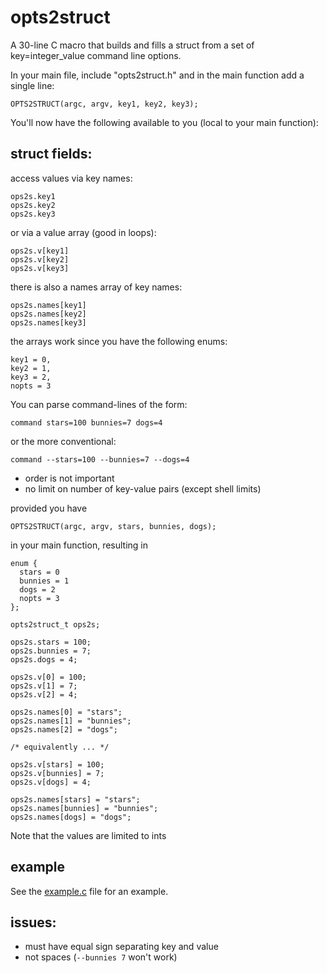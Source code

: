 opts2struct
===========

A 30-line C macro that builds and fills a struct from a set of key=integer_value command line options.


In your main file, include "opts2struct.h" and in the main function add a single line:

    OPTS2STRUCT(argc, argv, key1, key2, key3);

You'll now have the following available to you (local to your main function):


struct fields:
--------------

access values via key names:

    ops2s.key1
    ops2s.key2
    ops2s.key3

or via a value array (good in loops):

    ops2s.v[key1]
    ops2s.v[key2]
    ops2s.v[key3]

there is also a names array of key names:

    ops2s.names[key1]
    ops2s.names[key2]
    ops2s.names[key3]

the arrays work since you have the following enums:

    key1 = 0,
    key2 = 1,
    key3 = 2,
    nopts = 3

You can parse command-lines of the form:

    command stars=100 bunnies=7 dogs=4

or the more conventional:

    command --stars=100 --bunnies=7 --dogs=4

- order is not important
- no limit on number of key-value pairs (except shell limits)

provided you have 

    OPTS2STRUCT(argc, argv, stars, bunnies, dogs);

in your main function, resulting in

    enum {
      stars = 0
      bunnies = 1
      dogs = 2
      nopts = 3
    };
    
    opts2struct_t ops2s;
    
    ops2s.stars = 100;
    ops2s.bunnies = 7;
    ops2s.dogs = 4;
    
    ops2s.v[0] = 100;
    ops2s.v[1] = 7;
    ops2s.v[2] = 4;
    
    ops2s.names[0] = "stars";
    ops2s.names[1] = "bunnies";
    ops2s.names[2] = "dogs";
    
    /* equivalently ... */
    
    ops2s.v[stars] = 100;
    ops2s.v[bunnies] = 7;
    ops2s.v[dogs] = 4;
    
    ops2s.names[stars] = "stars";
    ops2s.names[bunnies] = "bunnies";
    ops2s.names[dogs] = "dogs";
  

Note that the values are limited to ints

example
------
See the [example.c](https://github.com/bdsinger/opts2struct/blob/master/example.c) file for an example.

issues:
------
- must have equal sign separating key and value
- not spaces (`--bunnies 7` won't work)

